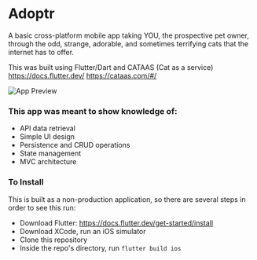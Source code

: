 # Adoptr

A basic cross-platform mobile app taking YOU, the prospective pet owner, through the odd, strange, adorable, and sometimes terrifying cats that the internet has to offer.

This was built using Flutter/Dart and CATAAS (Cat as a service)
https://docs.flutter.dev/
https://cataas.com/#/

![App Preview](https://media.giphy.com/media/LCULdnnxKefnzst8jK/giphy.gif)

### This app was meant to show knowledge of:
 - API data retrieval
 - Simple UI design
 - Persistence and CRUD operations
 - State management
 - MVC architecture

### To Install
This is built as a non-production application, so there are several steps in order to see this run:
 - Download Flutter: https://docs.flutter.dev/get-started/install
 - Download XCode, run an iOS simulator
 - Clone this repository
 - Inside the repo's directory, run `flutter build ios`
